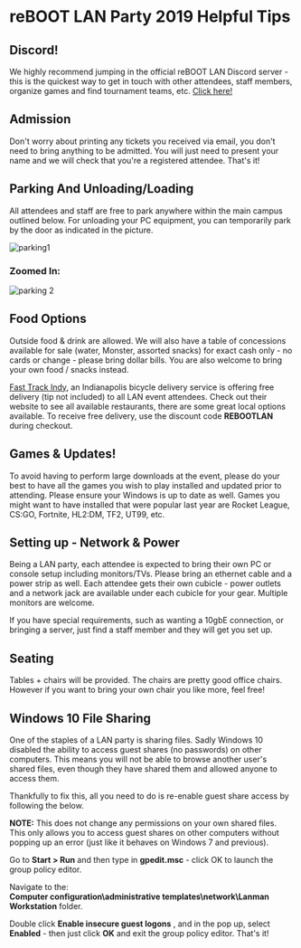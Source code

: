 # reBOOT LAN Party 2019 Helpful Tips

## Discord!
We highly recommend jumping in the official reBOOT LAN Discord server - this is the quickest way to get in touch with other attendees, staff members, organize games and find tournament teams, etc. [Click here!](https://discord.gg/KrjuCKH)

## Admission
Don't worry about printing any tickets you received via email, you don't need to bring anything to be admitted. You will just need to present your name and we will check that you're a registered attendee. That's it!

## Parking And Unloading/Loading
All attendees and staff are free to park anywhere within the main campus outlined below. For unloading your PC equipment, you can temporarily park by the door as indicated in the picture.

![parking1](store/parking1.jpg)

### Zoomed In: 

![parking 2](store/parking2.jpg)

## Food Options
Outside food & drink are allowed. We will also have a table of concessions available for sale (water, Monster, assorted snacks) for exact cash only - no cards or change - please bring dollar bills. You are also welcome to bring your own food / snacks instead.

[Fast Track Indy](https://www.fasttrackindy.com/), an Indianapolis bicycle delivery service is offering free delivery (tip not included) to all LAN event attendees. Check out their website to see all available restaurants, there are some great local options available. To receive free delivery, use the discount code **REBOOTLAN** during checkout.

## Games & Updates!
To avoid having to perform large downloads at the event, please do your best to have all the games you wish to play installed and updated prior to attending. Please ensure your Windows is up to date as well. Games you might want to have installed that were popular last year are Rocket League, CS:GO, Fortnite, HL2:DM, TF2, UT99, etc.


## Setting up - Network & Power
Being a LAN party, each attendee is expected to bring their own PC or console setup including monitors/TVs. Please bring an ethernet cable and a power strip as well. Each attendee gets their own cubicle - power outlets and a network jack are available under each cubicle for your gear. Multiple monitors are welcome.  

If you have special requirements, such as wanting a 10gbE connection, or bringing a server, just find a staff member and they will get you set up.  


## Seating
Tables +  chairs will be provided. The chairs are pretty good office chairs. However if you want to bring your own chair you like more, feel free!

## Windows 10 File Sharing

One of the staples of a LAN party is sharing files. Sadly Windows 10 disabled the ability to access guest shares (no passwords) on other computers. This means you will not be able to browse another user's shared files, even though they have shared them and allowed anyone to access them.  

Thankfully to fix this, all you need to do is re-enable guest share access by following the below.

**NOTE:** This does not change any permissions on your own shared files. This only allows you to access guest shares on other computers without popping up an error (just like it behaves on Windows 7 and previous).

Go to **Start >  Run** and then type in **gpedit.msc**  - click OK to launch the group policy editor.  

Navigate to the:  
 **Computer configuration\administrative templates\network\Lanman Workstation** folder.

Double click **Enable insecure guest logons** , and in the pop up, select **Enabled** - then just click **OK** and exit the group policy editor. That's it!